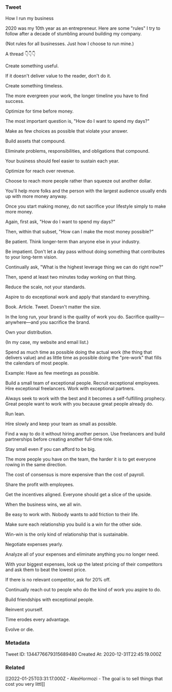 ### Tweet
How I run my business

2020 was my 10th year as an entrepreneur. Here are some "rules" I try to follow after a decade of stumbling around building my company. 

(Not rules for all businesses. Just how I choose to run mine.)

A thread 👇👇👇

Create something useful.

If it doesn't deliver value to the reader, don't do it.

Create something timeless. 

The more evergreen your work, the longer timeline you have to find success.

Optimize for time before money.

The most important question is, "How do I want to spend my days?"

Make as few choices as possible that violate your answer.

Build assets that compound. 

Eliminate problems, responsibilities, and obligations that compound.

Your business should feel easier to sustain each year.

Optimize for reach over revenue.

Choose to reach more people rather than squeeze out another dollar.

You'll help more folks and the person with the largest audience usually ends up with more money anyway.

Once you start making money, do not sacrifice your lifestyle simply to make more money.

Again, first ask, "How do I want to spend my days?" 

Then, within that subset, "How can I make the most money possible?"

Be patient. Think longer-term than anyone else in your industry.

Be impatient. Don't let a day pass without doing something that contributes to your long-term vision.

Continually ask, "What is the highest leverage thing we can do right now?" 

Then, spend at least two minutes today working on that thing.

Reduce the scale, not your standards.

Aspire to do exceptional work and apply that standard to everything.

Book. Article. Tweet. Doesn't matter the size.

In the long run, your brand is the quality of work you do. Sacrifice quality⁠—anywhere⁠—and you sacrifice the brand.

Own your distribution. 

(In my case, my website and email list.)

Spend as much time as possible doing the actual work (the thing that delivers value) and as little time as possible doing the "pre-work" that fills the calendars of most people.

Example: Have as few meetings as possible.

Build a small team of exceptional people. Recruit exceptional employees. Hire exceptional freelancers. Work with exceptional partners.

Always seek to work with the best and it becomes a self-fulfilling prophecy. Great people want to work with you because great people already do.

Run lean. 

Hire slowly and keep your team as small as possible. 

Find a way to do it without hiring another person. Use freelancers and build partnerships before creating another full-time role.

Stay small even if you can afford to be big.

The more people you have on the team, the harder it is to get everyone rowing in the same direction. 

The cost of consensus is more expensive than the cost of payroll.

Share the profit with employees.

Get the incentives aligned. Everyone should get a slice of the upside. 

When the business wins, we all win.

Be easy to work with. Nobody wants to add friction to their life.

Make sure each relationship you build is a win for the other side.

Win-win is the only kind of relationship that is sustainable.

Negotiate expenses yearly. 

Analyze all of your expenses and eliminate anything you no longer need.

With your biggest expenses, look up the latest pricing of their competitors and ask them to beat the lowest price. 

If there is no relevant competitor, ask for 20% off.

Continually reach out to people who do the kind of work you aspire to do. 

Build friendships with exceptional people.

Reinvent yourself.

Time erodes every advantage. 

Evolve or die.

### Metadata
Tweet ID: 1344776679315689480
Created At: 2020-12-31T22:45:19.000Z

### Related
[[2022-01-25T03:31:17.000Z - AlexHormozi - The goal is to sell things that cost you very littl]]

